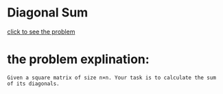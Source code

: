 # Diagonal Sum


[click to see the problem](https://practice.geeksforgeeks.org/problems/diagonal-sum0158/1?page=6&difficulty[]=-2&sortBy=submissions)



 # the problem explination:
    Given a square matrix of size n×n. Your task is to calculate the sum of its diagonals.




 